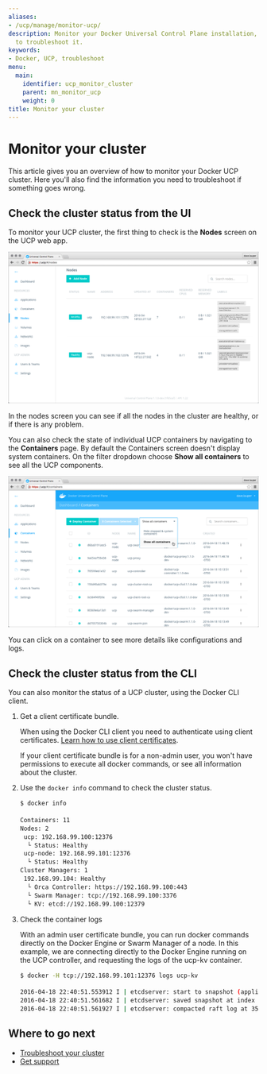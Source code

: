 ```yaml
---
aliases:
- /ucp/manage/monitor-ucp/
description: Monitor your Docker Universal Control Plane installation, and learn how
  to troubleshoot it.
keywords:
- Docker, UCP, troubleshoot
menu:
  main:
    identifier: ucp_monitor_cluster
    parent: mn_monitor_ucp
    weight: 0
title: Monitor your cluster
---
```


# Monitor your cluster

This article gives you an overview of how to monitor your Docker UCP
cluster. Here you'll also find the information you need to troubleshoot
if something goes wrong.


## Check the cluster status from the UI

To monitor your UCP cluster, the first thing to check is the **Nodes**
screen on the UCP web app.

![UCP dashboard](../images/monitor-ucp-1.png)

In the nodes screen you can see if all the nodes in the cluster are healthy, or
if there is any problem.

You can also check the state of individual UCP containers by navigating to the
**Containers** page. By default the Containers screen doesn't display system
containers. On the filter dropdown choose **Show all containers** to see all
the UCP components.

![UCP dashboard](../images/monitor-ucp-2.png)

You can click on a container to see more details like configurations and logs.


## Check the cluster status from the CLI

You can also monitor the status of a UCP cluster, using the Docker CLI client.

1.  Get a client certificate bundle.

    When using the Docker CLI client you need to authenticate using client
    certificates.
    [Learn how to use client certificates](../access-ucp/cli-based-access.md).

    If your client certificate bundle is for a non-admin user, you won't have
    permissions to execute all docker commands, or see all information about
    the cluster.

2.  Use the `docker info` command to check the cluster status.

    ```bash
    $ docker info

    Containers: 11
    Nodes: 2
     ucp: 192.168.99.100:12376
      └ Status: Healthy
     ucp-node: 192.168.99.101:12376
      └ Status: Healthy
    Cluster Managers: 1
     192.168.99.104: Healthy
      └ Orca Controller: https://192.168.99.100:443
      └ Swarm Manager: tcp://192.168.99.100:3376
      └ KV: etcd://192.168.99.100:12379
    ```

3.  Check the container logs

    With an admin user certificate bundle, you can run docker commands directly
    on the Docker Engine or Swarm Manager of a node. In this example, we are
    connecting directly to the Docker Engine running on the UCP controller, and
    requesting the logs of the ucp-kv container.

    ```bash
    $ docker -H tcp://192.168.99.101:12376 logs ucp-kv

    2016-04-18 22:40:51.553912 I | etcdserver: start to snapshot (applied: 40004, lastsnap: 30003)
    2016-04-18 22:40:51.561682 I | etcdserver: saved snapshot at index 40004
    2016-04-18 22:40:51.561927 I | etcdserver: compacted raft log at 35004
    ```


## Where to go next

* [Troubleshoot your cluster](troubleshoot-ucp.md)
* [Get support](../support.md)
